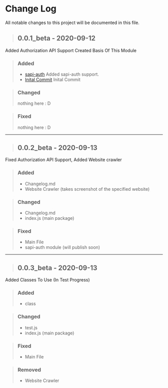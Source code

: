 # Change Log

All notable changes to this project will be documented in this file.

  

> ## 0.0.1_beta - 2020-09-12

Added Authorization API Support
Created Basis Of This Module

> ### Added
> -  [sapi-auth](https://github.com/metinsimsek61/sapi-js)
> Added sapi-auth support.
> -  [Inital Commit](https://github.com/metinsimsek61/sapi-js)
> Inital Commit

> ### Changed
> nothing here : D

> ### Fixed
> nothing here : D

***

> ## 0.0.2_beta - 2020-09-13

Fixed Authorization API Support, Added Website crawler

> ### Added
> - Changelog.md
> - Website Crawler (takes screenshot of the specified website)

> ### Changed
> - Changelog.md
> - index.js (main package)

> ### Fixed
> - Main File
> - sapi-auth module (will publish soon)

***

> ## 0.0.3_beta - 2020-09-13

Added Classes To Use (In Test Progress)

> ### Added
> - class

> ### Changed
> - test.js
> - index.js (main package)

> ### Fixed
> - Main File

> ### Removed
> - Website Crawler
